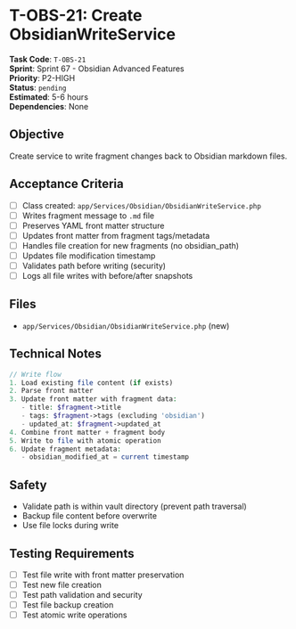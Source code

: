 # T-OBS-21: Create ObsidianWriteService

**Task Code**: `T-OBS-21`  
**Sprint**: Sprint 67 - Obsidian Advanced Features  
**Priority**: P2-HIGH  
**Status**: `pending`  
**Estimated**: 5-6 hours  
**Dependencies**: None

## Objective

Create service to write fragment changes back to Obsidian markdown files.

## Acceptance Criteria

- [ ] Class created: `app/Services/Obsidian/ObsidianWriteService.php`
- [ ] Writes fragment message to `.md` file
- [ ] Preserves YAML front matter structure
- [ ] Updates front matter from fragment tags/metadata
- [ ] Handles file creation for new fragments (no obsidian_path)
- [ ] Updates file modification timestamp
- [ ] Validates path before writing (security)
- [ ] Logs all file writes with before/after snapshots

## Files

- `app/Services/Obsidian/ObsidianWriteService.php` (new)

## Technical Notes

```php
// Write flow
1. Load existing file content (if exists)
2. Parse front matter
3. Update front matter with fragment data:
   - title: $fragment->title
   - tags: $fragment->tags (excluding 'obsidian')
   - updated_at: $fragment->updated_at
4. Combine front matter + fragment body
5. Write to file with atomic operation
6. Update fragment metadata:
   - obsidian_modified_at = current timestamp
```

## Safety

- Validate path is within vault directory (prevent path traversal)
- Backup file content before overwrite
- Use file locks during write

## Testing Requirements

- [ ] Test file write with front matter preservation
- [ ] Test new file creation
- [ ] Test path validation and security
- [ ] Test file backup creation
- [ ] Test atomic write operations
